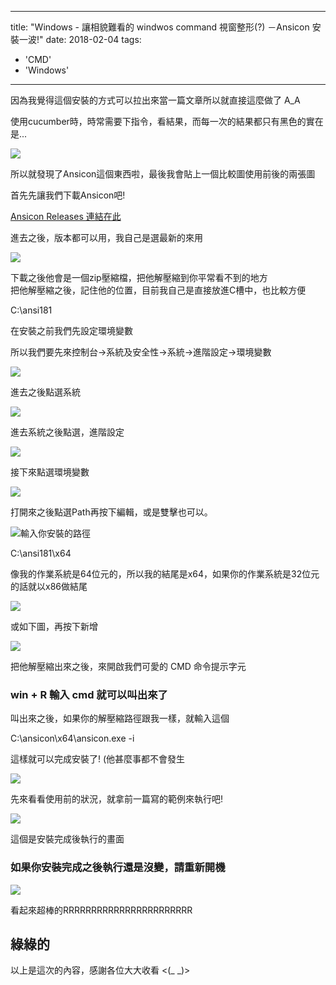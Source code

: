 
---
title: "Windows - 讓相貌難看的 windwos command 視窗整形(?) －Ansicon 安裝一波!"
date: 2018-02-04
tags: 
  - 'CMD'
  - 'Windows'
---

因為我覺得這個安裝的方式可以拉出來當一篇文章所以就直接這麼做了 A\_A

使用cucumber時，時常需要下指令，看結果，而每一次的結果都只有黑色的實在是...

![](/img/2018-001738/1517674357_47729.png)

所以就發現了Ansicon這個東西啦，最後我會貼上一個比較圖使用前後的兩張圖

首先先讓我們下載Ansicon吧!

[Ansicon Releases 連結在此](https://github.com/adoxa/ansicon/releases)

進去之後，版本都可以用，我自己是選最新的來用

![](/img/2018-001738/1516448889_74666.png)

下載之後他會是一個zip壓縮檔，把他解壓縮到你平常看不到的地方  
把他解壓縮之後，記住他的位置，目前我自己是直接放進C槽中，也比較方便

C:\\ansi181

在安裝之前我們先設定環境變數

所以我們要先來控制台->系統及安全性->系統->進階設定->環境變數

![](/img/2018-001738/1516449287_33959.png)

進去之後點選系統

![](/img/2018-001738/1516449315_88169.png)

進去系統之後點選，進階設定

![](/img/2018-001738/1516449341_13458.png)

接下來點選環境變數

![](/img/2018-001738/1516449363_23916.png)

打開來之後點選Path再按下編輯，或是雙擊也可以。

![](/img/2018-001738/1516449422_83527.png)輸入你安裝的路徑

C:\\ansi181\\x64

像我的作業系統是64位元的，所以我的結尾是x64，如果你的作業系統是32位元的話就以x86做結尾

![](/img/2018-001738/1516449472_51852.png)

或如下圖，再按下新增

![](/img/2018-001738/1517673589_8054.png)

把他解壓縮出來之後，來開啟我們可愛的 CMD 命令提示字元 

### win + R 輸入 cmd 就可以叫出來了

叫出來之後，如果你的解壓縮路徑跟我一樣，就輸入這個

C:\\ansicon\\x64\\ansicon.exe -i

這樣就可以完成安裝了! (他甚麼事都不會發生

![](/img/2018-001738/1517671985_73555.png)

先來看看使用前的狀況，就拿前一篇寫的範例來執行吧!

![](/img/2018-001738/1517673755_26601.png)

這個是安裝完成後執行的畫面

### 如果你安裝完成之後執行還是沒變，請重新開機

![](/img/2018-001738/1517673952_76624.png)

看起來超棒的RRRRRRRRRRRRRRRRRRRRRRR

綠綠的
---

以上是這次的內容，感謝各位大大收看 <(\_ \_)>